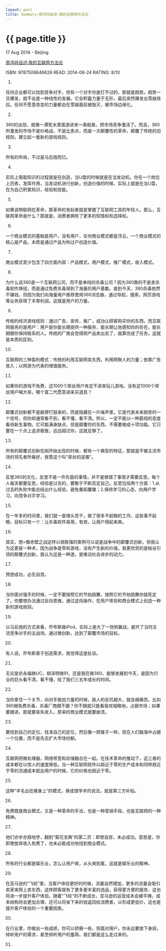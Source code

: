 ```yaml
---
layout: post
title: Summary:周鸿祎自述:我的互联网方法论
---
```


{{ page.title }}
================

<p class="meta">17 Aug 2014 - Beijing</p>
 
[周鸿祎自述:我的互联网方法论](http://www.amazon.cn/dp/B00LO3SVSA)


ISBN: 9787508646626 READ: 2014-08-24 RATING: 8/10


1. 
任何企业都可以找到竞争对手，但有一个对手你是打不过的，那就是趋势。趋势一旦爆发，就不会是一种线性的发展。它会积蓄力量于无形，最后突然爆发出雪崩效应。任何不愿意改变的力量都会在雪崩面前被毁灭，被市场边缘化。

2.
360的出现，就像一潭死水里面游进来一条鲶鱼，把市场竞争激活了。而且，360所激发的市场不是价格战，不是比卖点，而是一次颠覆性的革命，颠覆了传统的旧规则，建立起一套新的游戏规则。

3.
所有的布局，不过是马后炮而已。

4.
实际上吸取知识的过程就是在创造，当U盘的时候就是在当发动机。你在一个岗位上历练，发挥作用，当发动机进行创新，创造价值的时候，实际上就是在当U盘，在为自己积累知识，经验和技能。

5.
如果说物联网在革命，那革命的发起者就是掌握了互联网工具的年轻人。那么，互联网革命是什么？那就是，消费者拥有了更多的知情权和选择权。

6.
一个商业模式的基础是用户，没有用户，任何商业模式都是浮云，一个商业模式的核心是产品，本质是通过产品为哟过户创造价值。

7.
商业模式至少包含了四方面内容：产品模式，用户模式，推广模式，收入模式。

8.
为什么说360是一个互联网公司，而不是单纯的杀毒公司？因为360靠的不是卖杀毒软件挣钱，而是通过免费杀毒得到了海量的用户基数。直到今天，360杀毒依然不赚钱，但因为我们向海量用户推荐使用360浏览器，通过导航，搜索，网页游戏等业务获得了丰厚利润。这就是用户的力量。

9.
传统的经济游戏规则：通过广告，宣传，推广，成功让顾客购买你的东西。而互联网服务的是用户：用户是你能长期提供一种服务，能长期让他感知你的存在，能长期跟你保持联系的人。传统的厂商会觉得把产品卖出去了，就算完成了任务。这就是本质的区别。

10.
互联网的三种盈利模式：传统的利用互联网卖东西，利用网聚人的力量；依靠广告收入；以网游为代表的增值服务。

11.
如果你的游戏不免费，这1000个屌丝用户肯定不进来玩儿游戏。没有这1000个屌丝用户喊大哥，哪个富二代愿意进来买道具？

12.
颠覆式创新都不是敲锣打鼓来的，而是隐藏在一片噪声里。它是代表未来趋势的一个信号，但你却通常看不到，看不懂，看不清。所以，一定不能以一种藐视的态度看待新生事物。它可能满身缺点，但是颠覆你的东西，不需要做成十项功能。它只要在一个点上追求极致，远远超过你，这就足够了。

13.
所有的颠覆式创新在刚开始出现的时候，都有一个典型的特征，那就是不被主流市场的领先者所看好，我管这个叫“屌丝的逆袭”。

14.
反思360的文化，反思不是一件负面的事情，并不是做错了事情才需要反思。每个人每天都要反思，经验是过去的，要敢于不断否定自己。反思包括两个方面：1.从过去的失败中能总结出什么经验，避免重蹈覆辙；2.保持学习的心态，向用户学习，向竞争对手学习。

15.
在一年多的时间里，我们就一直埋头苦干，做了很多不起眼的工作。这些事不起眼，目标只有一个：让杀毒软件易用，有效，让用户用起来爽。

16.
其实，想=像赤壁之战这样以弱胜强的案例可以说是战争中的颠覆式创新，但我认为这更是一种术，因为战争是零和游戏，没有产生新的价值。我更欣赏的是硅谷引领的颠覆式创新，我认为这是一种道，是推动社会进步的动力。

17.
预想成功，必先自宫。

18.
当你面对强手的时候，一定不要按照它的节拍跳舞，按照它的节拍跳舞你就死定了。你要想办法通过反向思维，通过逆向操作，在用户体验和商业模式上创造一种新的游戏规则。

19.
以马后炮的方式来看，乔布斯做iPod，实际上是大了一场侧翼战，避开了当时主流竞争对手的主战场，通过微创新，达到了颠覆市场的目标。

20.
有人说，乔布斯善于创造需求，我觉得这是扯谈。

21.
无论是俞永福做UC，胡泽明做91，还是我在做360，能够发展到今天，是因为行业的巨头看不清，看不懂，给了我们三五年成长的时间。

22.
当你拿住一个关节，向对手施加力量的时候，敌人的反抗越大，就会越痛苦。比如360做免费杀毒，杀毒厂商跟不跟？你不跟就只能看我攻城略地，占据市场；如果要跟进，那就要丧失收入，原来的商业模式就要崩溃。

23.
要找到自己的定位，找准自己的定位，然后像一把锥子一样，现在人们脑海中占据一个位置，而不是先去扩大市场份额。


24.
互联网把微处理器，网络带宽和存储融合在一起。在技术革命的推动下，这三者的成本都在以惊人的速度降低。当一种互联网软件以趋近于零的生产成本和同样趋近于零的流通成本抵达用户的时候，它的价格也趋近于零。

25.
这种“羊毛出在猪身上”的模式，换成很学术的说法，就是第三方补贴。

26.
免费既是商业模式，又是一种革命的手法，也是一种营销手段，也是互联网的一种精神。

27.
他们亦步亦趋地学，翻到“葵花宝典”的第二页：即使自宫，未必成功。意思是，你即使放弃收入免费了，也未必能成功地找到商业模式。

28.
所有的行业都是娱乐业，怎么让用户爽，从头爽到尾，这就是娱乐业的精神。

29.
在亚马逊的“飞轮”里，当客户体验更好的时候，流量自然增加，更多的流量会吸引卖家来网上卖东西，这样顾客就有了更多更丰富的选品，获得更方便的服务，这也将进一步提升客户体验。随着“飞轮”的不断成长，亚马逊的运营成本会被平摊，成本结构将会更加合理，还可以将省下来的钱返回给消费者，以形成更低价，这也是提升客户体验的一个重要因素。

30.
在行业里，你做出一些成绩，你可以骄傲一些，但面对用户，你永远要放下身段，倾听用户的需求，甚至倾听用户的羞辱。我们都是这么走过来的。

31.







